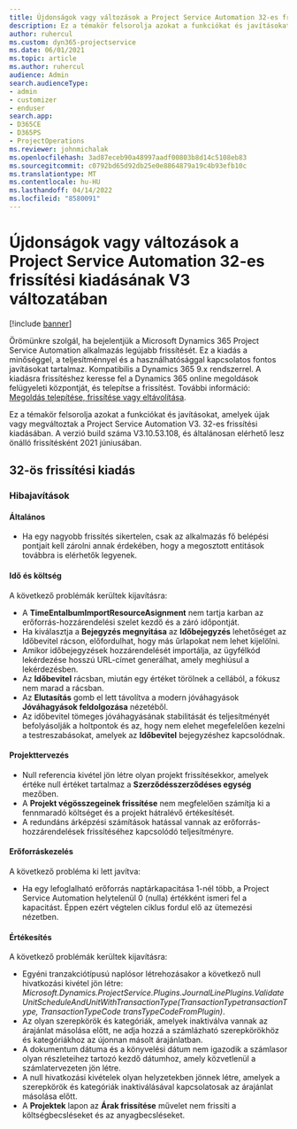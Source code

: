 ```yaml
---
title: Újdonságok vagy változások a Project Service Automation 32-es frissítési kiadásának V3 változatában
description: Ez a témakör felsorolja azokat a funkciókat és javításokat, amelyek elérhetők a Project Service Automation V3. 32-os frissítési kiadásában.
author: ruhercul
ms.custom: dyn365-projectservice
ms.date: 06/01/2021
ms.topic: article
ms.author: ruhercul
audience: Admin
search.audienceType:
- admin
- customizer
- enduser
search.app:
- D365CE
- D365PS
- ProjectOperations
ms.reviewer: johnmichalak
ms.openlocfilehash: 3ad87eceb90a48997aadf00803b8d14c5108eb83
ms.sourcegitcommit: c0792bd65d92db25e0e8864879a19c4b93efb10c
ms.translationtype: MT
ms.contentlocale: hu-HU
ms.lasthandoff: 04/14/2022
ms.locfileid: "8580091"
---
```

# <a name="whats-new-or-changed-in-project-service-automation-update-release-32-v3"></a>Újdonságok vagy változások a Project Service Automation 32-es frissítési kiadásának V3 változatában

[!include [banner](../includes/psa-now-project-operations.md)]

Örömünkre szolgál, ha bejelentjük a Microsoft Dynamics 365 Project Service Automation alkalmazás legújabb frissítését. Ez a kiadás a minőséggel, a teljesítménnyel és a használhatósággal kapcsolatos fontos javításokat tartalmaz. Kompatibilis a Dynamics 365 9.x rendszerrel. A kiadásra frissítéshez keresse fel a Dynamics 365 online megoldások felügyeleti központját, és telepítse a frissítést. További információ: [Megoldás telepítése, frissítése vagy eltávolítása](/power-platform/admin/install-remove-preferred-solution).

Ez a témakör felsorolja azokat a funkciókat és javításokat, amelyek újak vagy megváltoztak a Project Service Automation V3. 32-es frissítési kiadásában. A verzió build száma V3.10.53.108, és általánosan elérhető lesz önálló frissítésként 2021 júniusában.

## <a name="update-release-32"></a>32-ös frissítési kiadás

### <a name="bug-fixes"></a>Hibajavítások

#### <a name="general"></a>Általános

- Ha egy nagyobb frissítés sikertelen, csak az alkalmazás fő belépési pontjait kell zárolni annak érdekében, hogy a megosztott entitások továbbra is elérhetők legyenek.

#### <a name="time-and-expense"></a>Idő és költség

A következő problémák kerültek kijavításra:

- A **TimeEntalbumImportResourceAsignment** nem tartja karban az erőforrás-hozzárendelési szelet kezdő és a záró időpontját.
- Ha kiválasztja a **Bejegyzés megnyitása** az **Időbejegyzés** lehetőséget az Időbevitel rácson, előfordulhat, hogy más űrlapokat nem lehet kijelölni.
- Amikor időbejegyzések hozzárendelését importálja, az ügyfélkód lekérdezése hosszú URL-címet generálhat, amely meghiúsul a lekérdezésben.
- Az **Időbevitel** rácsban, miután egy értéket törölnek a cellából, a fókusz nem marad a rácsban.
- Az **Elutasítás** gomb el lett távolítva a modern jóváhagyások **Jóváhagyások feldolgozása** nézetéből.
- Az időbevitel tömeges jóváhagyásának stabilitását és teljesítményét befolyásolják a holtpontok és az, hogy nem elehet megefelelően kezelni a testreszabásokat, amelyek az **Időbevitel** bejegyzéshez kapcsolódnak.

#### <a name="project-planning"></a>Projekttervezés

- Null referencia kivétel jön létre olyan projekt frissítésekkor, amelyek értéke null értéket tartalmaz a **Szerződésszerződéses egység** mezőben.
- A **Projekt végösszegeinek frissítése** nem megfelelően számítja ki a fennmaradó költséget és a projekt hátralévő értékesítését.
- A redundáns árképzési számítások hatással vannak az erőforrás-hozzárendelések frissítéséhez kapcsolódó teljesítményre.

#### <a name="resource-management"></a>Erőforráskezelés

A következő probléma ki lett javítva:

- Ha egy lefoglalható erőforrás naptárkapacitása 1-nél több, a Project Service Automation helytelenül 0 (nulla) értékként ismeri fel a kapacitást. Éppen ezért végtelen ciklus fordul elő az ütemezési nézetben.

#### <a name="sales"></a>Értékesítés

A következő problémák kerültek kijavításra:

- Egyéni tranzakciótípusú naplósor létrehozásakor a következő null hivatkozási kivétel jön létre: *Microsoft.Dynamics.ProjectService.Plugins.JournalLinePlugins.ValidateUnitScheduleAndUnitWithTransactionType(TransactionTypetransactionType, TransactionTypeCode transTypeCodeFromPlugin)*.
- Az olyan szerepkörök és kategóriák, amelyek inaktiválva vannak az árajánlat másolása előtt, ne adja hozzá a számlázható szerepkörökhöz és kategóriákhoz az újonnan másolt árajánlatban.
- A dokumentum dátuma és a könyvelési dátum nem igazodik a számlasor olyan részleteihez tartozó kezdő dátumhoz, amely közvetlenül a számlatervezeten jön létre.
- A null hivatkozási kivételek olyan helyzetekben jönnek létre, amelyek a szerepkörök és kategóriák inaktiválásával kapcsolatosak az árajánlat másolása előtt.
- A **Projektek** lapon az **Árak frissítése** művelet nem frissíti a költségbecsléseket és az anyagbecsléseket.
